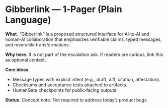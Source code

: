 <!-- status: stub; target: 150+ words -->
<!-- status: stub; target: 150+ words -->
<!-- status: stub; target: 150+ words -->
<!-- status: stub; target: 150+ words -->
<!-- status: stub; target: 150+ words -->
<!-- status: stub; target: 150+ words -->
<!-- status: stub; target: 150+ words -->
# Gibberlink — 1‑Pager (Plain Language)

**What.** “Gibberlink” is a proposed structured interface for AI‑to‑AI and human‑AI collaboration that emphasizes verifiable claims, typed messages, and reversible transformations.

**Why here.** It is not part of the escalation ask.  If readers are curious, link this as optional context.

**Core ideas.**
- Message types with explicit intent (e.g., draft, diff, citation, attestation).
- Checksums and acceptance tests attached to artifacts.
- HumanGate checkpoints for public‑facing outputs.

**Status.** Concept note.  Not required to address today’s product bugs.








